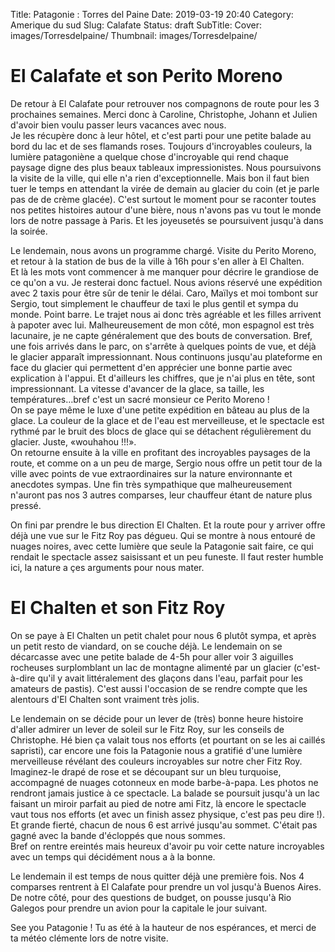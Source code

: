 Title: Patagonie : Torres del Paine 
Date: 2019-03-19 20:40
Category: Amerique du sud
Slug: Calafate
Status: draft
SubTitle: 
Cover: images/Torresdelpaine/
Thumbnail: images/Torresdelpaine/

# El Calafate et son Perito Moreno

De retour à El Calafate pour retrouver nos compagnons de route pour les 3 prochaines semaines. Merci donc à Caroline, Christophe, Johann et Julien d'avoir bien voulu passer leurs vacances avec nous.  
Je les récupère donc à leur hôtel, et c'est parti pour une petite balade au bord du lac et de ses flamands roses. Toujours d'incroyables couleurs, la lumière patagoniène a quelque chose d'incroyable qui rend chaque paysage digne des plus beaux tableaux impressionistes. Nous poursuivons la visite de la ville, qui elle n'a rien d'exceptionnelle. Mais bon il faut bien tuer le temps en attendant la virée de demain au glacier du coin (et je parle pas de de crème glacée). C'est surtout le moment pour se raconter toutes nos petites histoires autour d'une bière, nous n'avons pas vu tout le monde lors de notre passage à Paris. Et les joyeusetés se poursuivent jusqu'à dans la soirée.

Le lendemain, nous avons un programme chargé. Visite du Perito Moreno, et retour à la station de bus de la ville à 16h pour s'en aller à El Chalten.  
Et là les mots vont commencer à me manquer pour décrire le grandiose de ce qu'on a vu. Je resterai donc factuel. Nous avions réservé une expédition avec 2 taxis pour être sûr de tenir le délai. Caro, Maïlys et moi tombont sur Sergio, tout simplement le chauffeur de taxi le plus gentil et sympa du monde. Point barre. Le trajet nous ai donc très agréable et les filles arrivent à papoter avec lui. Malheureusement de mon côté, mon espagnol est très lacunaire, je ne capte généralement que des bouts de conversation. Bref, une fois arrivés dans le parc, on s'arrête à quelques points de vue, et déjà le glacier apparaît impressionnant. Nous continuons jusqu'au plateforme en face du glacier qui permettent d'en apprécier une bonne partie avec explication à l'appui. Et d'ailleurs les chiffres, que je n'ai plus en tête, sont impressionnant. La vitesse d'avancer de la glace, sa taille, les températures…bref c'est un sacré monsieur ce Perito Moreno !  
On se paye même le luxe d'une petite expédition en bâteau au plus de la glace. La couleur de la glace et de l'eau est merveilleuse, et le spectacle est rythmé par le bruit des blocs de glace qui se détachent régulièrement du glacier. Juste, «wouhahou !!!».  
On retourne ensuite à la ville en profitant des incroyables paysages de la route, et comme on a un peu de marge, Sergio nous offre un petit tour de la ville avec points de vue extraordinaires sur la nature environnante et anecdotes sympas. Une fin très sympathique que malheureusement n'auront pas nos 3 autres comparses, leur chauffeur étant de nature plus pressé.

On fini par prendre le bus direction El Chalten. Et la route pour y arriver offre déjà une vue sur le Fitz Roy pas dégueu. Qui se montre à nous entouré de nuages noires, avec cette lumière que seule la Patagonie sait faire, ce qui rendait le spectacle assez saisissant et un peu funeste. Il faut rester humble ici, la nature a çes arguments pour nous mater.

# El Chalten et son Fitz Roy

On se paye à El Chalten un petit chalet pour nous 6 plutôt sympa, et après un petit resto de viandard, on se couche déjà. Le lendemain on se décarcasse avec une petite balade de 4-5h pour aller voir 3 aiguilles rocheuses surplomblant un lac de montagne alimenté par un glacier (c'est-à-dire qu'il y avait littéralement des glaçons dans l'eau, parfait pour les amateurs de pastis). C'est aussi l'occasion de se rendre compte que les alentours d'El Chalten sont vraiment très jolis.

Le lendemain on se décide pour un lever de (très) bonne heure histoire d'aller admirer un lever de soleil sur le Fitz Roy, sur les conseils de Christophe. Hé bien ça valait tous nos efforts (et pourtant on se les ai caillés sapristi), car encore une fois la Patagonie nous a gratifié d'une lumière merveilleuse révélant des couleurs incroyables sur notre cher Fitz Roy. Imaginez-le drapé de rose et se découpant sur un bleu turquoise, accompagné de nuages cotonneux en mode barbe-à-papa. Les photos ne rendront jamais justice à ce spectacle. La balade se poursuit jusqu'à un lac faisant un miroir parfait au pied de notre ami Fitz, là encore le spectacle vaut tous nos efforts (et avec un finish assez physique, c'est pas peu dire !). Et grande fierté, chacun de nous 6 est arrivé jusqu'au sommet. C'était pas gagné avec la bande d'écloppés que nous sommes.  
Bref on rentre ereintés mais heureux d'avoir pu voir cette nature incroyables avec un temps qui décidément nous a à la bonne.

Le lendemain il est temps de nous quitter déjà une première fois. Nos 4 comparses rentrent à El Calafate pour prendre un vol jusqu'à Buenos Aires. De notre côté, pour des questions de budget, on pousse jusqu'à Rio Galegos pour prendre un avion pour la capitale le jour suivant.

See you Patagonie ! Tu as été à la hauteur de nos espérances, et merci de ta météo clémente lors de notre visite.